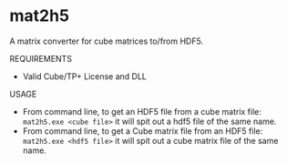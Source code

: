mat2h5
======

A matrix converter for cube matrices to/from HDF5.

REQUIREMENTS

* Valid Cube/TP+ License and DLL

USAGE
* From command line, to get an HDF5 file from a cube matrix file: `mat2h5.exe <cube file>` it will spit out a hdf5 file of the same name.
* From command line, to get a Cube matrix file from an HDF5 file: `mat2h5.exe <hdf5 file>` it will spit out a cube matrix file of the same name.

